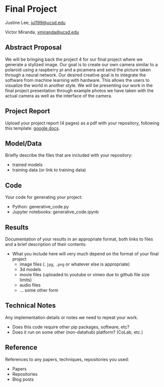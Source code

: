 # Final Project

Justine Lee, jul199@ucsd.edu

Victor Miranda, vmiranda@ucsd.edu

## Abstract Proposal

We will be bringing back the project 4 for our final project where we generate a stylized image. Our goal is to create our own camera similar to a polaroid using a raspberry pi and a picamera and send the picture taken through a neural network. Our desired creative goal is to integrate the software from machine learning with hardware. This allows the users to visualize the world in another style. We will be presenting our work in the final project presentation through example photos we have taken with the actual camera as well as the interface of the camera.

## Project Report

Upload your project report (4 pages) as a pdf with your repository, following this template: [google docs](https://docs.google.com/document/d/133H59WZBmH6MlAgFSskFLMQITeIC5d9b2iuzsOfa4E8/edit?usp=sharing).

## Model/Data

Briefly describe the files that are included with your repository:
- trained models
- training data (or link to training data)

## Code

Your code for generating your project:
- Python: generative_code.py
- Jupyter notebooks: generative_code.ipynb

## Results

Documentation of your results in an appropriate format, both links to files and a brief description of their contents:
- What you include here will very much depend on the format of your final project
  - image files (`.jpg`, `.png` or whatever else is appropriate)
  - 3d models
  - movie files (uploaded to youtube or vimeo due to github file size limits)
  - audio files
  - ... some other form

## Technical Notes

Any implementation details or notes we need to repeat your work. 
- Does this code require other pip packages, software, etc?
- Does it run on some other (non-datahub) platform? (CoLab, etc.)

## Reference

References to any papers, techniques, repositories you used:
- Papers
- Repositories
- Blog posts
